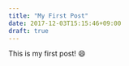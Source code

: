 ```yaml
---
title: "My First Post"
date: 2017-12-03T15:15:46+09:00
draft: true
---
```


This is my first post!
:smile:
